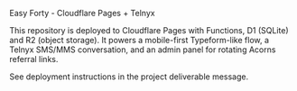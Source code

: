 Easy Forty - Cloudflare Pages + Telnyx

This repository is deployed to Cloudflare Pages with Functions, D1 (SQLite) and R2 (object storage). It powers a mobile-first Typeform-like flow, a Telnyx SMS/MMS conversation, and an admin panel for rotating Acorns referral links.

See deployment instructions in the project deliverable message.
